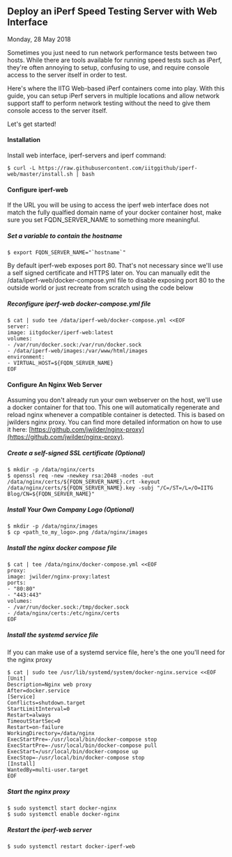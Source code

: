 ## Deploy an iPerf Speed Testing Server with Web Interface

Monday, 28 May 2018

Sometimes you just need to run network performance tests between two hosts. While there are tools available for running speed tests such as iPerf, they're often annoying to setup, confusing to use, and require console access to the server itself in order to test.

Here's where the IITG Web-based iPerf containers come into play. With this guide, you can setup iPerf servers in multiple locations and allow network support staff to perform network testing without the need to give them console access to the server itself.

Let's get started!

#### Installation

Install web interface, iperf-servers and iperf command:

```
$ curl -L https://raw.githubusercontent.com/iitggithub/iperf-web/master/install.sh | bash
```

#### Configure iperf-web

If the URL you will be using to access the iperf web interface does not match the fully qualfied domain name of your docker container host, make sure you set FQDN_SERVER_NAME to something more meaningful.

##### Set a variable to contain the hostname

```
$ export FQDN_SERVER_NAME="`hostname`"
```

By default iperf-web exposes port 80. That's not necessary since we'll use a self signed certificate and HTTPS later on. You can manually edit the /data/iperf-web/docker-compose.yml file to disable exposing port 80 to the outside world or just recreate from scratch using the code below

##### Reconfigure iperf-web docker-compose.yml file

```
$ cat | sudo tee /data/iperf-web/docker-compose.yml <<EOF
server:
image: iitgdocker/iperf-web:latest
volumes:
- /var/run/docker.sock:/var/run/docker.sock
- /data/iperf-web/images:/var/www/html/images
environment:
- VIRTUAL_HOST=${FQDN_SERVER_NAME}
EOF
```

#### Configure An Nginx Web Server

Assuming you don't already run your own webserver on the host, we'll use a docker container for that too. This one will automatically regenerate and reload nginx whenever a compatible container is detected. This is based on jwilders nginx proxy. You can find more detailed information on how to use it here: [https://github.com/jwilder/nginx-proxy](https://github.com/jwilder/nginx-proxy).

##### Create a self-signed SSL certificate (Optional)

```
$ mkdir -p /data/nginx/certs 
$ openssl req -new -newkey rsa:2048 -nodes -out /data/nginx/certs/${FQDN_SERVER_NAME}.crt -keyout /data/nginx/certs/${FQDN_SERVER_NAME}.key -subj "/C=/ST=/L=/O=IITG Blog/CN=${FQDN_SERVER_NAME}"
```

##### Install Your Own Company Logo (Optional)

```
$ mkdir -p /data/nginx/images
$ cp <path_to_my_logo>.png /data/nginx/images
```

##### Install the nginx docker compose file

```
$ cat | tee /data/nginx/docker-compose.yml <<EOF
proxy:
image: jwilder/nginx-proxy:latest
ports:
- "80:80"
- "443:443"
volumes:
- /var/run/docker.sock:/tmp/docker.sock
- /data/nginx/certs:/etc/nginx/certs
EOF
```

##### Install the systemd service file

If you can make use of a systemd service file, here's the one you'll need for the nginx proxy

```
$ cat | sudo tee /usr/lib/systemd/system/docker-nginx.service <<EOF
[Unit]
Description=Nginx web proxy
After=docker.service
[Service]
Conflicts=shutdown.target
StartLimitInterval=0
Restart=always
TimeoutStartSec=0
Restart=on-failure
WorkingDirectory=/data/nginx
ExecStartPre=-/usr/local/bin/docker-compose stop
ExecStartPre=-/usr/local/bin/docker-compose pull
ExecStart=/usr/local/bin/docker-compose up
ExecStop=-/usr/local/bin/docker-compose stop
[Install]
WantedBy=multi-user.target
EOF
```

##### Start the nginx proxy

```
$ sudo systemctl start docker-nginx
$ sudo systemctl enable docker-nginx
```

##### Restart the iperf-web server

```
$ sudo systemctl restart docker-iperf-web
```
